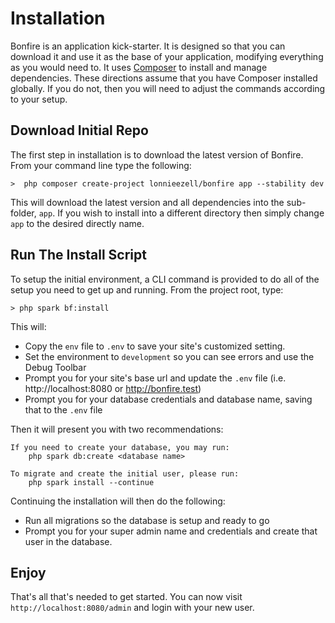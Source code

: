 # Installation

Bonfire is an application kick-starter. It is designed so that you can download it and use it as the base of your
application, modifying everything as you would need to.  It uses [Composer](https://getcomposer.org) to install
and manage dependencies. These directions assume that you have Composer installed globally. If you do not, then 
you will need to adjust the commands according to your setup.

## Download Initial Repo

The first step in installation is to download the latest version of Bonfire. From your command line type the following: 

    >  php composer create-project lonnieezell/bonfire app --stability dev

This will download the latest version and all dependencies into the sub-folder, `app`. If you wish to install into 
a different directory then simply change `app` to the desired directly name. 

## Run The Install Script

To setup the initial environment, a CLI command is provided to do all of the setup you need to get up and running. 
From the project root, type: 

    > php spark bf:install

This will: 

- Copy the `env` file to `.env` to save your site's customized setting.
- Set the environment to `development` so you can see errors and use the Debug Toolbar
- Prompt you for your site's base url and update the `.env` file (i.e. http://localhost:8080 or http://bonfire.test)
- Prompt you for your database credentials and database name, saving that to the `.env` file

Then it will present you with two recommendations: 

```
If you need to create your database, you may run:
	php spark db:create <database name>

To migrate and create the initial user, please run:
	php spark install --continue
```

Continuing the installation will then do the following:

- Run all migrations so the database is setup and ready to go
- Prompt you for your super admin name and credentials and create that user in the database. 

## Enjoy

That's all that's needed to get started. You can now visit `http://localhost:8080/admin` and login with your new user.



